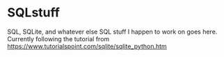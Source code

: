 # SQLstuff
SQL, SQLite, and whatever else SQL stuff I happen to work on goes here.
Currently following the tutorial from https://www.tutorialspoint.com/sqlite/sqlite_python.htm

